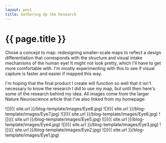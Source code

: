 ```yaml
---
layout: post
title: Gathering Up the Research
---
```


{{ page.title }}
================

<p class="meta">

Chose a concept to map: redesigning smaller-scale maps to reflect a design differentiation that corresponds with the structure and visual intake mechanisms of the human eye! It might not look pretty, which I'll have to get more comfortable with. I'm mostly experimenting with this to see if visual capture is faster and easier if mapped this way.

I'm hoping that the final product I create will function so well that it isn't necessary to know the research I did to use my map, but until then here's some of the research behind my idea. All images come from the larger Nature Neuroscience article that I've also linked from my homepage:

![]({{ site.url }}/blog-template/images/Eye8.jpg)
![]({{ site.url }}/blog-template/images/Eye7.jpg)
![]({{ site.url }}/blog-template/images/Eye6.jpg)
![]({{ site.url }}/blog-template/images/Eye5.jpg)
![]({{ site.url }}/blog-template/images/Eye4.jpg)
![]({{ site.url }}/blog-template/images/Eye3.jpg)
![]({{ site.url }}/blog-template/images/Eye2.jpg)
![]({{ site.url }}/blog-template/images/Eye1.jpg)
